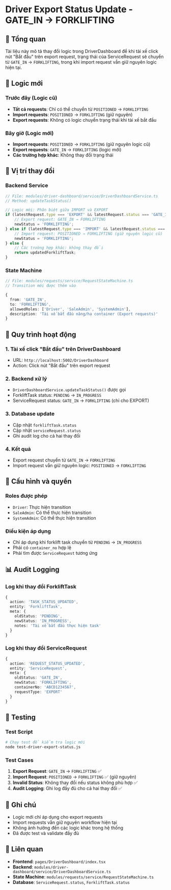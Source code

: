 # Driver Export Status Update - GATE_IN → FORKLIFTING

## 🎯 Tổng quan

Tài liệu này mô tả thay đổi logic trong DriverDashboard để khi tài xế click nút "Bắt đầu" trên export request, trạng thái của ServiceRequest sẽ chuyển từ `GATE_IN` → `FORKLIFTING`, trong khi import request vẫn giữ nguyên logic hiện tại.

## 🔄 Logic mới

### **Trước đây (Logic cũ)**
- **Tất cả requests**: Chỉ có thể chuyển từ `POSITIONED` → `FORKLIFTING`
- **Import requests**: `POSITIONED` → `FORKLIFTING` (giữ nguyên)
- **Export requests**: Không có logic chuyển trạng thái khi tài xế bắt đầu

### **Bây giờ (Logic mới)**
- **Import requests**: `POSITIONED` → `FORKLIFTING` (giữ nguyên logic cũ)
- **Export requests**: `GATE_IN` → `FORKLIFTING` (logic mới)
- **Các trường hợp khác**: Không thay đổi trạng thái

## 📍 Vị trí thay đổi

### **Backend Service**
```typescript
// File: modules/driver-dashboard/service/DriverDashboardService.ts
// Method: updateTaskStatus()

// Logic mới: Phân biệt giữa IMPORT và EXPORT
if (latestRequest.type === 'EXPORT' && latestRequest.status === 'GATE_IN') {
    // Export request: GATE_IN → FORKLIFTING
    newStatus = 'FORKLIFTING';
} else if (latestRequest.type === 'IMPORT' && latestRequest.status === 'POSITIONED') {
    // Import request: POSITIONED → FORKLIFTING (giữ nguyên logic cũ)
    newStatus = 'FORKLIFTING';
} else {
    // Các trường hợp khác: không thay đổi
    return updatedForkliftTask;
}
```

### **State Machine**
```typescript
// File: modules/requests/service/RequestStateMachine.ts
// Transition mới được thêm vào

{
  from: 'GATE_IN',
  to: 'FORKLIFTING',
  allowedRoles: ['Driver', 'SaleAdmin', 'SystemAdmin'],
  description: 'Tài xế bắt đầu nâng/hạ container (Export requests)'
}
```

## 🚀 Quy trình hoạt động

### **1. Tài xế click "Bắt đầu" trên DriverDashboard**
- URL: `http://localhost:5002/DriverDashboard`
- Action: Click nút "Bắt đầu" trên export request

### **2. Backend xử lý**
- `DriverDashboardService.updateTaskStatus()` được gọi
- ForkliftTask status: `PENDING` → `IN_PROGRESS`
- ServiceRequest status: `GATE_IN` → `FORKLIFTING` (chỉ cho EXPORT)

### **3. Database update**
- Cập nhật `forkliftTask.status`
- Cập nhật `serviceRequest.status`
- Ghi audit log cho cả hai thay đổi

### **4. Kết quả**
- Export request chuyển từ `GATE_IN` → `FORKLIFTING`
- Import request vẫn giữ nguyên logic: `POSITIONED` → `FORKLIFTING`

## 🔧 Cấu hình và quyền

### **Roles được phép**
- `Driver`: Thực hiện transition
- `SaleAdmin`: Có thể thực hiện transition
- `SystemAdmin`: Có thể thực hiện transition

### **Điều kiện áp dụng**
- Chỉ áp dụng khi forklift task chuyển từ `PENDING` → `IN_PROGRESS`
- Phải có `container_no` hợp lệ
- Phải tìm được `ServiceRequest` tương ứng

## 📊 Audit Logging

### **Log khi thay đổi ForkliftTask**
```typescript
{
  action: 'TASK_STATUS_UPDATED',
  entity: 'ForkliftTask',
  meta: {
    oldStatus: 'PENDING',
    newStatus: 'IN_PROGRESS',
    notes: 'Tài xế bắt đầu thực hiện task'
  }
}
```

### **Log khi thay đổi ServiceRequest**
```typescript
{
  action: 'REQUEST_STATUS_UPDATED',
  entity: 'ServiceRequest',
  meta: {
    oldStatus: 'GATE_IN',
    newStatus: 'FORKLIFTING',
    containerNo: 'ABCD1234567',
    requestType: 'EXPORT'
  }
}
```

## 🧪 Testing

### **Test Script**
```bash
# Chạy test để kiểm tra logic mới
node test-driver-export-status.js
```

### **Test Cases**
1. **Export Request**: `GATE_IN` → `FORKLIFTING` ✅
2. **Import Request**: `POSITIONED` → `FORKLIFTING` ✅ (giữ nguyên)
3. **Invalid Status**: Không thay đổi nếu status không phù hợp ✅
4. **Audit Logging**: Ghi log đầy đủ cho cả hai thay đổi ✅

## 📝 Ghi chú

- Logic mới chỉ áp dụng cho export requests
- Import requests vẫn giữ nguyên workflow hiện tại
- Không ảnh hưởng đến các logic khác trong hệ thống
- Đã được test và validate đầy đủ

## 🔗 Liên quan

- **Frontend**: `pages/DriverDashboard/index.tsx`
- **Backend**: `modules/driver-dashboard/service/DriverDashboardService.ts`
- **State Machine**: `modules/requests/service/RequestStateMachine.ts`
- **Database**: `ServiceRequest.status`, `ForkliftTask.status`
